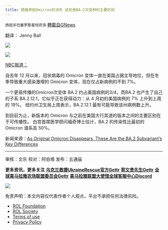 ```yaml
---
title: 随着原始Omicron的消失 这些是BA.2次变种的主要区别
---
```

`西班牙巴塞罗那喜悦农场` [轉載自GNews](https://gnews.org/zh-hans/2396950/)

翻译： Jenny Ball
 
![](https://assets.gnews.org/wp-content/uploads/2022/04/xin_png.001-1-1280x140-40.jpg)

![](https://assets.gnews.org/wp-content/uploads/2022/04/1-499.jpg)
 
[NBC报道：](https://www.nbcnews.com/health/health-news/omicron-ba-2-variant-symptoms-covid-rcna25069)
 
自去年 12 月以来，冠状病毒的 Omicron 变体一直在美国占据主导地位，但在冬季导致重大感染激增的 Omicron 变体，现在仅占新病例的不到 7%。
 
一个更易传播的Omicron次变体 BA.2 约占美国病例的3/4，而BA.2 也产生了自己的子系 BA.2.12.1，它似乎正在获得动力：从 4 月初的美国病例的 7% 上升到上周的 19%。 纽约州卫生局上周表示，BA.2.12.1 最有可能导致该州病例数上升。
 
到目前为止，新版本的 Omicron 与之前在美国大行其道的版本之间的主要区别在于可传播性。 白宫首席医学顾问福奇博士估计，BA.2 的传染性比最初的 Omicron 谱系高 50%。
 
新闻来源：[As Original Omicron Disappears, These Are the BA.2 Subvariant’s Key Differences](https://childrenshealthdefense.org/defender/covid-nw-moderna-file-eua-shot-very-young-kids/?utm_source=salsa&amp;eType=EmailBlastContent&amp;eId=fc076b92-52ba-437f-afd7-a299e78e4878)
 
* * *
 
审核：文乐
校对：阿伯塔
发布：五通庙
 
**更多资讯，更多关注**
[**乌克兰救援UkraineRescue官方Gettr**](https://gettr.com/user/ukrainerescue)
**[郭文贵先生Gettr](https://gettr.com/user/miles)**
[**全球喜马拉雅农场联盟委员会Gettr**](https://gettr.com/user/GlobalAlliance)
**[喜马拉雅联盟大使馆全球客服中心Discord](https://discord.gg/zv8j42srdN)**
 
![](https://assets.gnews.org/wp-content/uploads/2022/04/xixi.jpeg)

免责声明：本文内容仅代表作者个人观点，平台不承担任何法律风险。
  
- [ROL Foundation](https://rolfoundation.org/)
- [ROL Society](https://rolsociety.org/)
- [Terms of use](https://gnews.org/terms-of-use-3/)
- [Privacy Policy](https://gnews.org/privacy-policy/)
